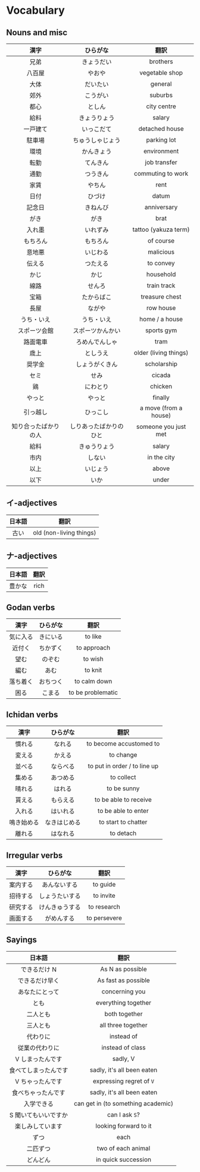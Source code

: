 # Vocabulary

## Nouns and misc

|         漢字         |        ひらがな        |         翻訳          |
|:--------------------:|:----------------------:|:---------------------:|
|         兄弟         |       きょうだい       |       brothers        |
|        八百屋        |         やおや         |    vegetable shop     |
|         大体         |        だいたい        |        general        |
|         郊外         |        こうがい        |        suburbs        |
|         都心         |         としん         |      city centre      |
|         給料         |      きょうりょう      |        salary         |
|       一戸建て       |       いっこだて       |    detached house     |
|        駐車場        |    ちゅうしゃじょう    |      parking lot      |
|         環境         |       かんきょう       |      environment      |
|         転勤         |        てんきん        |     job transfer      |
|         通勤         |        つうきん        |   commuting to work   |
|         家賃         |         やちん         |         rent          |
|         日付         |         ひづけ         |         datum         |
|        記念日        |        きねんび        |      anniversary      |
|         がき         |          がき          |         brat          |
|        入れ墨        |        いれずみ        | tattoo (yakuza term)  |
|       もちろん       |        もちろん        |       of course       |
|        意地悪        |        いじわる        |       malicious       |
|        伝える        |        つたえる        |       to convey       |
|         かじ         |          かじ          |       household       |
|         線路         |         せんろ         |      train track      |
|         宝箱         |       たからばこ       |    treasure chest     |
|         長屋         |         ながや         |       row house       |
|      うち・いえ      |       うち・いえ       |    home / a house     |
|     スポーツ会館     |    スポーツかんかい    |      sports gym       |
|       路面電車       |     ろめんでんしゃ     |         tram          |
|         歳上         |        としうえ        | older (living things) |
|        奨学金        |     しょうがくきん     |      scholarship      |
|         セミ         |          せみ          |        cicada         |
|          鶏          |        にわとり        |        chicken        |
|        やっと        |         やっと         |        finally        |
|       引っ越し       |        ひっこし        | a move (from a house) |
| 知り合ったばかりの人 | しりあったばかりのひと | someone you just met  |
|         給料         |      きゅうりょう      |        salary         |
|         市内         |         しない         |      in the city      |
|         以上         |        いじょう        |         above         |
|         以下         |          いか          |         under         |

## イ-adjectives

| 日本語 |          翻訳           |
|:------:|:-----------------------:|
|  古い  | old (non-living things) |

## ナ-adjectives

| 日本語 | 翻訳 |
|:------:|:----:|
| 豊かな | rich |

## Godan verbs

|   漢字   | ひらがな |       翻訳        |
|:--------:|:--------:|:-----------------:|
| 気に入る | きにいる |      to like      |
|  近付く  | ちかずく |    to approach    |
|   望む   |  のぞむ  |      to wish      |
|   編む   |   あむ   |      to knit      |
| 落ち着く | おちつく |   to calm down    |
|   困る   |  こまる  | to be problematic |

## Ichidan verbs

|    漢字    |   ひらがな   |             翻訳             |
|:----------:|:------------:|:----------------------------:|
|   慣れる   |    なれる    |   to become accustomed to    |
|   変える   |    かえる    |          to change           |
|   並べる   |   ならべる   | to put in order / to line up |
|   集める   |   あつめる   |          to collect          |
|   晴れる   |    はれる    |         to be sunny          |
|   貰える   |   もらえる   |    to be able to receive     |
|   入れる   |   はいれる   |     to be able to enter      |
| 鳴き始める | なきはじめる |     to start to chatter      |
|   離れる   |   はなれる   |          to detach           |

## Irregular verbs

|   漢字   |    ひらがな    |     翻訳     |
|:--------:|:--------------:|:------------:|
| 案内する |  あんないする  |   to guide   |
| 招待する | しょうたいする |  to invite   |
| 研究する | けんきゅうする | to research  |
| 画面する |   がめんする   | to persevere |

## Sayings

|        日本語        |                翻訳                |
|:--------------------:|:----------------------------------:|
|     できるだけ N     |          As N as possible          |
|    できるだけ早く    |        As fast as possible         |
|    あなたにとって    |           concerning you           |
|         とも         |        everything together         |
|       二人とも       |           both together            |
|       三人とも       |         all three together         |
|       代わりに       |             instead of             |
|    従業の代わりに    |          instead of class          |
|   V しまったんです   |              sadly, V              |
| 食べてしまったんです |     sadly, it's all been eaten     |
|   V ちゃったんです   |      expressing regret of `V`      |
|  食べちゃったんです  |     sadly, it's all been eaten     |
|      入学できる      | can get in (to something academic) |
| S 聞いてもいいですか |           can I ask `S`?           |
|   楽しみしています   |       looking forward to it        |
|         ずつ         |                each                |
|       二匹ずつ       |         two of each animal         |
|       どんどん       |        in quick succession         |
